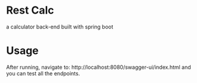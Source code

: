 # Rest Calc
a calculator back-end built with spring boot
# Usage
After running, navigate to:
http://localhost:8080/swagger-ui/index.html
and you can test all the endpoints.
